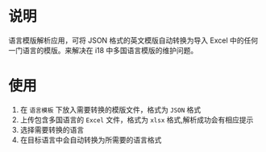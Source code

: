 # 说明

语言模版解析应用，可将 JSON 格式的英文模版自动转换为导入 Excel 中的任何一门语言的模版。来解决在 i18 中多国语言模版的维护问题。

# 使用

1. 在 `语言模板` 下放入需要转换的模版文件，格式为 `JSON` 格式
2. 上传包含多国语言的 `Excel` 文件，格式为 `xlsx` 格式,解析成功会有相应提示
3. 选择需要转换的语言
4. 在目标语言中会自动转换为所需要的语言格式
